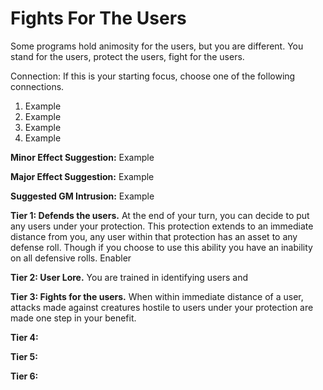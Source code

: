 # Fights For The Users

Some programs hold animosity for the users, but you are different.  You stand for the users, protect the users, fight for the users.  

Connection: If this is your starting focus, choose one of the following connections.

1. Example
2. Example
3. Example
4. Example

**Minor Effect Suggestion:**  Example

**Major Effect Suggestion:**  Example

**Suggested GM Intrusion:**  Example

**Tier 1: Defends the users.** At the end of your turn, you can decide to put any users under your protection.  This protection extends to an immediate distance from you, any user within that protection has an asset to any defense roll.  Though if you choose to use this ability you have an inability on all defensive rolls.  Enabler

**Tier 2: User Lore.** You are trained in identifying users and

**Tier 3: Fights for the users.** When within immediate distance of a user, attacks made against creatures hostile to users under your protection are made one step in your benefit.

**Tier 4:**

**Tier 5:**

**Tier 6:**